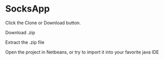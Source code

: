 # SocksApp

Click the Clone or Download button.

Download .zip

Extract the .zip file

Open the project in Netbeans, or try to import it into your favorite java IDE

